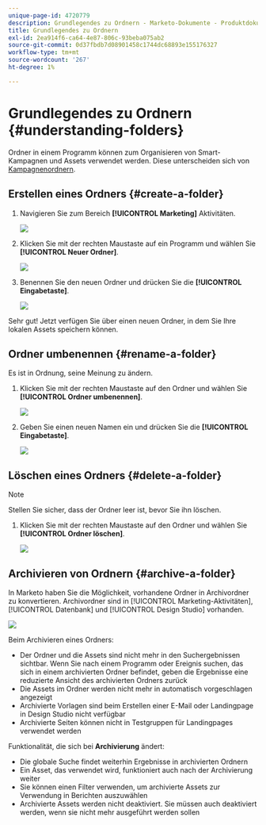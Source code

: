 ```yaml
---
unique-page-id: 4720779
description: Grundlegendes zu Ordnern - Marketo-Dokumente - Produktdokumentation
title: Grundlegendes zu Ordnern
exl-id: 2ea914f6-ca64-4e87-806c-93beba075ab2
source-git-commit: 0d37fbdb7d08901458c1744dc68893e155176327
workflow-type: tm+mt
source-wordcount: '267'
ht-degree: 1%

---
```


# Grundlegendes zu Ordnern {#understanding-folders}

Ordner in einem Programm können zum Organisieren von Smart-Kampagnen und Assets verwendet werden. Diese unterscheiden sich von [Kampagnenordnern](/help/marketo/product-docs/core-marketo-concepts/miscellaneous/create-new-campaign-folder.md).

## Erstellen eines Ordners {#create-a-folder}

1. Navigieren Sie zum Bereich **[!UICONTROL Marketing]** Aktivitäten.

   ![](assets/ma.png)

1. Klicken Sie mit der rechten Maustaste auf ein Programm und wählen Sie **[!UICONTROL Neuer Ordner]**.

   ![](assets/image2015-4-20-18-3a45-3a14.png)

1. Benennen Sie den neuen Ordner und drücken Sie die **[!UICONTROL Eingabetaste]**.

   ![](assets/image2015-4-20-18-3a46-3a57.png)

Sehr gut! Jetzt verfügen Sie über einen neuen Ordner, in dem Sie Ihre lokalen Assets speichern können.

## Ordner umbenennen {#rename-a-folder}

Es ist in Ordnung, seine Meinung zu ändern.

1. Klicken Sie mit der rechten Maustaste auf den Ordner und wählen Sie **[!UICONTROL Ordner umbenennen]**.

   ![](assets/image2015-4-20-18-3a49-3a10.png)

1. Geben Sie einen neuen Namen ein und drücken Sie die **[!UICONTROL Eingabetaste]**.

   ![](assets/image2015-4-20-18-3a52-3a30.png)

## Löschen eines Ordners {#delete-a-folder}

>[!NOTE]
>
>Stellen Sie sicher, dass der Ordner leer ist, bevor Sie ihn löschen.

1. Klicken Sie mit der rechten Maustaste auf den Ordner und wählen Sie **[!UICONTROL Ordner löschen]**.

   ![](assets/image2015-4-20-18-3a55-3a51.png)

## Archivieren von Ordnern {#archive-a-folder}

In Marketo haben Sie die Möglichkeit, vorhandene Ordner in Archivordner zu konvertieren. Archivordner sind in [!UICONTROL Marketing-Aktivitäten], [!UICONTROL Datenbank] und [!UICONTROL Design Studio] vorhanden.

![](assets/image2015-4-20-19-3a3-3a46.png)

Beim Archivieren eines Ordners:

* Der Ordner und die Assets sind nicht mehr in den Suchergebnissen sichtbar. Wenn Sie nach einem Programm oder Ereignis suchen, das sich in einem archivierten Ordner befindet, geben die Ergebnisse eine reduzierte Ansicht des archivierten Ordners zurück
* Die Assets im Ordner werden nicht mehr in automatisch vorgeschlagen angezeigt
* Archivierte Vorlagen sind beim Erstellen einer E-Mail oder Landingpage in Design Studio nicht verfügbar
* Archivierte Seiten können nicht in Testgruppen für Landingpages verwendet werden

Funktionalität, die sich bei **Archivierung** ändert:

* Die globale Suche findet weiterhin Ergebnisse in archivierten Ordnern
* Ein Asset, das verwendet wird, funktioniert auch nach der Archivierung weiter
* Sie können einen Filter verwenden, um archivierte Assets zur Verwendung in Berichten auszuwählen
* Archivierte Assets werden nicht deaktiviert. Sie müssen auch deaktiviert werden, wenn sie nicht mehr ausgeführt werden sollen
